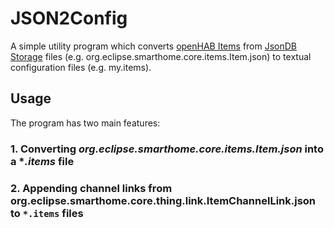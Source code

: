 # JSON2Config
 
A simple utility program which converts [openHAB Items](https://www.openhab.org/docs/configuration/items.html) from [JsonDB Storage](https://www.openhab.org/docs/administration/jsondb.html) files (e.g. org.eclipse.smarthome.core.items.Item.json) to textual configuration files (e.g. my.items).

## Usage

The program has two main features:

### 1. Converting *org.eclipse.smarthome.core.items.Item.json* into a **.items* file


### 2. Appending channel links from **org.eclipse.smarthome.core.thing.link.ItemChannelLink.json** to `*.items` files


